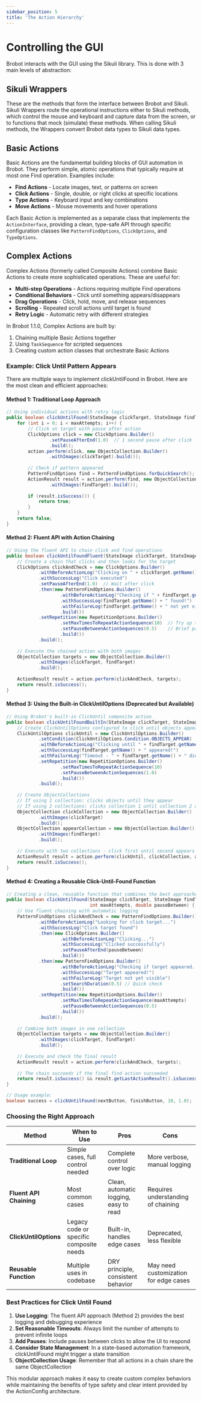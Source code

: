 ```yaml
---
sidebar_position: 5
title: 'The Action Hierarchy'
---
```


# Controlling the GUI

Brobot interacts with the GUI using the Sikuli library. This is done with 3 main levels of abstraction:

## Sikuli Wrappers

These are the methods that form the interface between Brobot and Sikuli.
Sikuli Wrappers route the operational instructions either to Sikuli methods, which control the mouse and keyboard and capture data from the screen, or to functions that mock (simulate) these methods. When calling Sikuli methods, the Wrappers convert Brobot data types to Sikuli data types.  

## Basic Actions

Basic Actions are the fundamental building blocks of GUI automation in Brobot. They perform simple, atomic operations that typically require at most one Find operation.
Examples include:

- **Find Actions** - Locate images, text, or patterns on screen
- **Click Actions** - Single, double, or right clicks at specific locations
- **Type Actions** - Keyboard input and key combinations
- **Move Actions** - Mouse movements and hover operations

Each Basic Action is implemented as a separate class that implements the `ActionInterface`,
providing a clean, type-safe API through specific configuration classes like `PatternFindOptions`,
`ClickOptions`, and `TypeOptions`.

## Complex Actions

Complex Actions (formerly called Composite Actions) combine Basic Actions to create more sophisticated operations. These are useful for:

- **Multi-step Operations** - Actions requiring multiple Find operations
- **Conditional Behaviors** - Click until something appears/disappears
- **Drag Operations** - Click, hold, move, and release sequences
- **Scrolling** - Repeated scroll actions until target is found
- **Retry Logic** - Automatic retry with different strategies

In Brobot 1.1.0, Complex Actions are built by:
1. Chaining multiple Basic Actions together
2. Using `TaskSequence` for scripted sequences
3. Creating custom action classes that orchestrate Basic Actions

### Example: Click Until Pattern Appears

There are multiple ways to implement clickUntilFound in Brobot. Here are the most clean and efficient approaches:

#### Method 1: Traditional Loop Approach
```java
// Using individual actions with retry logic
public boolean clickUntilFound(StateImage clickTarget, StateImage findTarget, int maxAttempts) {
    for (int i = 0; i < maxAttempts; i++) {
        // Click on target with pause after action
        ClickOptions click = new ClickOptions.Builder()
                .setPauseAfterEnd(1.0)  // 1 second pause after click
                .build();
        action.perform(click, new ObjectCollection.Builder()
                .withImages(clickTarget).build());
        
        // Check if pattern appeared
        PatternFindOptions find = PatternFindOptions.forQuickSearch();
        ActionResult result = action.perform(find, new ObjectCollection.Builder()
                .withImages(findTarget).build());
        
        if (result.isSuccess()) {
            return true;
        }
    }
    return false;
}
```

#### Method 2: Fluent API with Action Chaining
```java
// Using the fluent API to chain click and find operations
public boolean clickUntilFoundFluent(StateImage clickTarget, StateImage findTarget) {
    // Create a chain that clicks and then looks for the target
    ClickOptions clickAndCheck = new ClickOptions.Builder()
            .withBeforeActionLog("Clicking on " + clickTarget.getName() + "...")
            .withSuccessLog("Click executed")
            .setPauseAfterEnd(1.0)  // Wait after click
            .then(new PatternFindOptions.Builder()
                    .withBeforeActionLog("Checking if " + findTarget.getName() + " appeared...")
                    .withSuccessLog(findTarget.getName() + " found!")
                    .withFailureLog(findTarget.getName() + " not yet visible")
                    .build())
            .setRepetition(new RepetitionOptions.Builder()
                    .setMaxTimesToRepeatActionSequence(10)  // Try up to 10 times
                    .setPauseBetweenActionSequences(0.5)    // Brief pause between attempts
                    .build())
            .build();
    
    // Execute the chained action with both images
    ObjectCollection targets = new ObjectCollection.Builder()
            .withImages(clickTarget, findTarget)
            .build();
    
    ActionResult result = action.perform(clickAndCheck, targets);
    return result.isSuccess();
}
```

#### Method 3: Using the Built-in ClickUntilOptions (Deprecated but Available)
```java
// Using Brobot's built-in ClickUntil composite action
public boolean clickUntilFoundBuiltIn(StateImage clickTarget, StateImage findTarget) {
    // Create ClickUntilOptions configured to click until objects appear
    ClickUntilOptions clickUntil = new ClickUntilOptions.Builder()
            .setCondition(ClickUntilOptions.Condition.OBJECTS_APPEAR)
            .withBeforeActionLog("Clicking until " + findTarget.getName() + " appears...")
            .withSuccessLog(findTarget.getName() + " appeared!")
            .withFailureLog("Timeout - " + findTarget.getName() + " did not appear")
            .setRepetition(new RepetitionOptions.Builder()
                    .setMaxTimesToRepeatActionSequence(10)
                    .setPauseBetweenActionSequences(1.0)
                    .build())
            .build();
    
    // Create ObjectCollections
    // If using 1 collection: clicks objects until they appear
    // If using 2 collections: clicks collection 1 until collection 2 appears
    ObjectCollection clickCollection = new ObjectCollection.Builder()
            .withImages(clickTarget)
            .build();
    ObjectCollection appearCollection = new ObjectCollection.Builder()
            .withImages(findTarget)
            .build();
    
    // Execute with two collections - click first until second appears
    ActionResult result = action.perform(clickUntil, clickCollection, appearCollection);
    return result.isSuccess();
}
```

#### Method 4: Creating a Reusable Click-Until-Found Function
```java
// Creating a clean, reusable function that combines the best approaches
public boolean clickUntilFound(StateImage clickTarget, StateImage findTarget, 
                               int maxAttempts, double pauseBetween) {
    // Use fluent chaining with automatic logging
    PatternFindOptions clickAndCheck = new PatternFindOptions.Builder()
            .withBeforeActionLog("Looking for click target...")
            .withSuccessLog("Click target found")
            .then(new ClickOptions.Builder()
                    .withBeforeActionLog("Clicking...")
                    .withSuccessLog("Clicked successfully")
                    .setPauseAfterEnd(pauseBetween)
                    .build())
            .then(new PatternFindOptions.Builder()
                    .withBeforeActionLog("Checking if target appeared...")
                    .withSuccessLog("Target appeared!")
                    .withFailureLog("Target not yet visible")
                    .setSearchDuration(0.5) // Quick check
                    .build())
            .setRepetition(new RepetitionOptions.Builder()
                    .setMaxTimesToRepeatActionSequence(maxAttempts)
                    .setPauseBetweenActionSequences(0.5)
                    .build())
            .build();
    
    // Combine both images in one collection
    ObjectCollection targets = new ObjectCollection.Builder()
            .withImages(clickTarget, findTarget)
            .build();
    
    // Execute and check the final result
    ActionResult result = action.perform(clickAndCheck, targets);
    
    // The chain succeeds if the final find action succeeded
    return result.isSuccess() && result.getLastActionResult().isSuccess();
}

// Usage example:
boolean success = clickUntilFound(nextButton, finishButton, 10, 1.0);
```

### Choosing the Right Approach

| Method | When to Use | Pros | Cons |
|--------|------------|------|------|
| **Traditional Loop** | Simple cases, full control needed | Complete control over logic | More verbose, manual logging |
| **Fluent API Chaining** | Most common cases | Clean, automatic logging, easy to read | Requires understanding of chaining |
| **ClickUntilOptions** | Legacy code or specific composite needs | Built-in, handles edge cases | Deprecated, less flexible |
| **Reusable Function** | Multiple uses in codebase | DRY principle, consistent behavior | May need customization for edge cases |

### Best Practices for Click Until Found

1. **Use Logging**: The fluent API approach (Method 2) provides the best logging and debugging experience
2. **Set Reasonable Timeouts**: Always limit the number of attempts to prevent infinite loops
3. **Add Pauses**: Include pauses between clicks to allow the UI to respond
4. **Consider State Management**: In a state-based automation framework, clickUntilFound might trigger a state transition
5. **ObjectCollection Usage**: Remember that all actions in a chain share the same ObjectCollection

This modular approach makes it easy to create custom complex behaviors while maintaining the benefits of type safety and clear intent provided by the ActionConfig architecture.